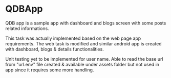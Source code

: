 # QDBApp
QDB app is a sample app with dashboard and blogs screen with some posts related informations. 

This task was actually implemented based on the web page app requirements.
The web task is modified and similar android app is created with dashboard, blogs & details functionalities.

Unit testing yet to be implemented for user name.
Able to read the base url from "url.env" file created & available under assets folder but not used in app since it requires some more handling.
